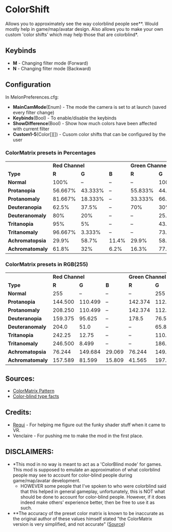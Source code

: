 # ColorShift
Allows you to approximately see the way colorblind people see**. Would mostly help in game/map/avatar design. Also allows you to make your own custom 'color shifts' which may help those that are colorblind*.

## Keybinds
- **M** - Changing filter mode (Forward)
- **N** - Changing filter mode (Backward)

## Configuration
In MelonPreferences.cfg:
- **MainCamMode**(Enum) - The mode the camera is set to at launch (saved every filter change)
- **Keybinds**(Bool) - To enable/disable the keybinds
- **ShowDifference**(Bool) - Show how much colors have been affected with current filter
- **Custom1-5**(Color[][]) - Cusom color shifts that can be configured by the user

### ColorMatrix presets in Percentages

<table>
   <tbody>
      <tr>
         <td></td>
         <td colspan="3"><strong>Red Channel</strong></td>
         <td colspan="3"><strong>Green Channel</strong></td>
         <td colspan="3"><strong>Blue Channel</strong></td>
      </tr>
      <tr>
         <td><strong>Type</strong></td>
         <td><strong>R</strong></td>
         <td><strong>G</strong></td>
         <td><strong>B</strong></td>
         <td><strong>R</strong></td>
         <td><strong>G</strong></td>
         <td><strong>B</strong></td>
         <td><strong>R</strong></td>
         <td><strong>G</strong></td>
         <td><strong>B</strong></td>
      </tr>
      <tr>
         <td><strong>Normal</strong></td>
         <td>100%</td>
         <td>–</td>
         <td>–</td>
         <td>–</td>
         <td>100%</td>
         <td>–</td>
         <td>–</td>
         <td>–</td>
         <td>100%</td>
      </tr>
      <tr>
         <td><strong>Protanopia</strong></td>
         <td>56.667%</td>
         <td>43.333%</td>
         <td>–</td>
         <td>55.833%</td>
         <td>44.167%</td>
         <td>–</td>
         <td>–</td>
         <td>24.167%</td>
         <td>75.833%</td>
      </tr>
      <tr>
         <td><strong>Protanomaly</strong></td>
         <td>81.667%</td>
         <td>18.333%</td>
         <td>–</td>
         <td>33.333%</td>
         <td>66.667%</td>
         <td>–</td>
         <td>–</td>
         <td>12.5%</td>
         <td>87.5%</td>
      </tr>
      <tr>
         <td><strong>Deuteranopia</strong></td>
         <td>62.5%</td>
         <td>37.5%</td>
         <td>–</td>
         <td>70%</td>
         <td>30%</td>
         <td>–</td>
         <td>–</td>
         <td>30%</td>
         <td>70%</td>
      </tr>
      <tr>
         <td><strong>Deuteranomaly</strong></td>
         <td>80%</td>
         <td>20%</td>
         <td>–</td>
         <td>–</td>
         <td>25.833%</td>
         <td>74.167%</td>
         <td>–</td>
         <td>14.167%</td>
         <td>85.833%</td>
      </tr>
      <tr>
         <td><strong>Tritanopia</strong></td>
         <td>95%</td>
         <td>5%</td>
         <td>–</td>
         <td>–</td>
         <td>43.333%</td>
         <td>56.667%</td>
         <td>–</td>
         <td>47.5%</td>
         <td>52.5%</td>
      </tr>
      <tr>
         <td><strong>Tritanomaly</strong></td>
         <td>96.667%</td>
         <td>3.333%</td>
         <td>–</td>
         <td>–</td>
         <td>73.333%</td>
         <td>26.667%</td>
         <td>–</td>
         <td>18.333%</td>
         <td>81.667%</td>
      </tr>
      <tr>
         <td><strong>Achromatopsia</strong></td>
         <td>29.9%</td>
         <td>58.7%</td>
         <td>11.4%</td>
         <td>29.9%</td>
         <td>58.7%</td>
         <td>11.4%</td>
         <td>29.9%</td>
         <td>58.7%</td>
         <td>11.4%</td>
      </tr>
      <tr>
         <td><strong>Achromatomaly</strong></td>
         <td>61.8%</td>
         <td>32%</td>
         <td>6.2%</td>
         <td>16.3%</td>
         <td>77.5%</td>
         <td>6.2%</td>
         <td>16.3%</td>
         <td>32.0%</td>
         <td>51.6%</td>
      </tr>
   </tbody>
</table>

### ColorMatrix presets in RGB(255)

<table>
   <tbody>
      <tr>
         <td></td>
         <td colspan="3"><strong>Red Channel</strong></td>
         <td colspan="3"><strong>Green Channel</strong></td>
         <td colspan="3"><strong>Blue Channel</strong></td>
      </tr>
      <tr>
         <td><strong>Type</strong></td>
         <td><strong>R</strong></td>
         <td><strong>G</strong></td>
         <td><strong>B</strong></td>
         <td><strong>R</strong></td>
         <td><strong>G</strong></td>
         <td><strong>B</strong></td>
         <td><strong>R</strong></td>
         <td><strong>G</strong></td>
         <td><strong>B</strong></td>
      </tr>
      <tr>
         <td><strong>Normal</strong></td>
         <td>255</td>
         <td>–</td>
         <td>–</td>
         <td>–</td>
         <td>255</td>
         <td>–</td>
         <td>–</td>
         <td>–</td>
         <td>255</td>
      </tr>
      <tr>
         <td><strong>Protanopia</strong></td>
         <td>144.500</td>
         <td>110.499</td>
         <td>–</td>
         <td>142.374</td>
         <td>112.625</td>
         <td>–</td>
         <td>–</td>
         <td>61.625</td>
         <td>193.374</td>
      </tr>
      <tr>
         <td><strong>Protanomaly</strong></td>
         <td>208.250</td>
         <td>110.499</td>
         <td>–</td>
         <td>142.374</td>
         <td>112.625</td>
         <td>–</td>
         <td>–</td>
         <td>61.625</td>
         <td>193.374</td>
      </tr>
      <tr>
         <td><strong>Deuteranopia</strong></td>
         <td>159.375</td>
         <td>95.625</td>
         <td>–</td>
         <td>178.5</td>
         <td>76.5</td>
         <td>–</td>
         <td>–</td>
         <td>76.5</td>
         <td>178.5</td>
      </tr>
      <tr>
         <td><strong>Deuteranomaly</strong></td>
         <td>204.0</td>
         <td>51.0</td>
         <td>–</td>
         <td>–</td>
         <td>65.874</td>
         <td>189.125</td>
         <td>–</td>
         <td>36.125</td>
         <td>218.874</td>
      </tr>
      <tr>
         <td><strong>Tritanopia</strong></td>
         <td>242.25</td>
         <td>12.75</td>
         <td>–</td>
         <td>–</td>
         <td>110.499</td>
         <td>144.500</td>
         <td>–</td>
         <td>121.125</td>
         <td>133.875</td>
      </tr>
      <tr>
         <td><strong>Tritanomaly</strong></td>
         <td>246.500</td>
         <td>8.499</td>
         <td>–</td>
         <td>–</td>
         <td>186.999</td>
         <td>68.000</td>
         <td>–</td>
         <td>46.749</td>
         <td>208.250</td>
      </tr>
      <tr>
         <td><strong>Achromatopsia</strong></td>
         <td>76.244</td>
         <td>149.684</td>
         <td>29.069</td>
         <td>76.244</td>
         <td>149.684</td>
         <td>29.069</td>
         <td>76.244</td>
         <td>149.684</td>
         <td>29.069</td>
      </tr>
      <tr>
         <td><strong>Achromatomaly</strong></td>
         <td>157.589</td>
         <td>81.599</td>
         <td>15.809</td>
         <td>41.565</td>
         <td>197.625</td>
         <td>15.809</td>
         <td>41.565</td>
         <td>81.599</td>
         <td>131.579</td>
      </tr>
   </tbody>
</table>

## Sources:
- [ColorMatrix Pattern](https://web.archive.org/web/20091001043530/http://www.colorjack.com/labs/colormatrix/)
- [Color-blind type facts](https://www.color-blindness.com/types-of-color-blindness/)

## Credits:
- [Requi](https://github.com/RequiDev) - For helping me figure out the funky shader stuff when it came to VR.
- Venclaire - For pushing me to make the mod in the first place.

## DISCLAIMERS:
- \*This mod in no way is meant to act as a 'ColorBlind mode' for games. This mod is supposed to emulate an approximation of what colorblind people may see to account for color-blind people during game/map/avatar development. 
  - HOWEVER some people that I've spoken to who were colorblind said that this helped in general gameplay, unfortunately, this is NOT what should be done to account for color-blind people. However, if it does indeed make others' experience better, then be free to use it as such.
- \*\*The accuracy of the preset color matrix is known to be inaccurate as the original author of these values himself stated "the ColorMatrix version is very simplified, and not accurate" ([Source](https://web.archive.org/web/20141226095637/http://kaioa.com/node/75#comment-247))

